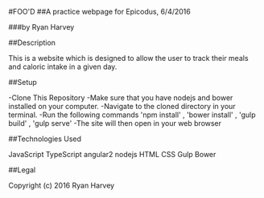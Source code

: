 #FOO'D
##A practice webpage for Epicodus, 6/4/2016

###by Ryan Harvey

##Description

This is a website which is designed to allow the user to track their meals and caloric intake in a given day.

##Setup

-Clone This Repository
-Make sure that you have nodejs and bower installed on your computer.
-Navigate to the cloned directory in your terminal.
-Run the following commands  'npm install' , 'bower install' , 'gulp build' , 'gulp serve'
-The site will then open in your web browser

##Technologies Used

JavaScript
TypeScript
angular2
nodejs
HTML
CSS
Gulp
Bower

##Legal

Copyright (c) 2016 Ryan Harvey
